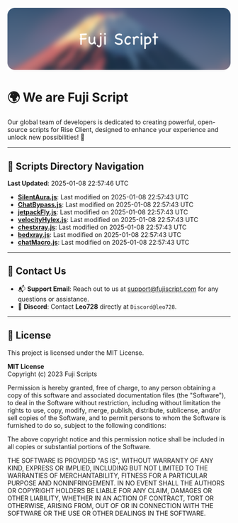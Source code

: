 ![Banner](.github/b.webp)

# 🌍 **We are Fuji Script**

Our global team of developers is dedicated to creating powerful, open-source scripts for Rise Client, designed to enhance your experience and unlock new possibilities! 🌟

---
<!-- SCRIPTS_NAVIGATION_START -->
## 📂 **Scripts Directory Navigation**

**Last Updated**: 2025-01-08 22:57:46 UTC

- **[SilentAura.js](scripts/SilentAura.js)**: Last modified on 2025-01-08 22:57:43 UTC
- **[ChatBypass.js](scripts/ChatBypass.js)**: Last modified on 2025-01-08 22:57:43 UTC
- **[jetpackFly.js](scripts/jetpackFly.js)**: Last modified on 2025-01-08 22:57:43 UTC
- **[velocityHylex.js](scripts/velocityHylex.js)**: Last modified on 2025-01-08 22:57:43 UTC
- **[chestxray.js](scripts/chestxray.js)**: Last modified on 2025-01-08 22:57:43 UTC
- **[bedxray.js](scripts/bedxray.js)**: Last modified on 2025-01-08 22:57:43 UTC
- **[chatMacro.js](scripts/chatMacro.js)**: Last modified on 2025-01-08 22:57:43 UTC

<!-- SCRIPTS_NAVIGATION_END -->

---

## 💬 **Contact Us**  
- 📬 **Support Email**: Reach out to us at [support@fujiscript.com](mailto:support@fujiscript.com) for any questions or assistance.  
- 💬 **Discord**: Contact **Leo728** directly at `Discord@leo728`.

---

## 📜 **License**

This project is licensed under the MIT License.  

**MIT License**  
Copyright (c) 2023 Fuji Scripts  

Permission is hereby granted, free of charge, to any person obtaining a copy of this software and associated documentation files (the "Software"), to deal in the Software without restriction, including without limitation the rights to use, copy, modify, merge, publish, distribute, sublicense, and/or sell copies of the Software, and to permit persons to whom the Software is furnished to do so, subject to the following conditions:  

The above copyright notice and this permission notice shall be included in all copies or substantial portions of the Software.  

THE SOFTWARE IS PROVIDED "AS IS", WITHOUT WARRANTY OF ANY KIND, EXPRESS OR IMPLIED, INCLUDING BUT NOT LIMITED TO THE WARRANTIES OF MERCHANTABILITY, FITNESS FOR A PARTICULAR PURPOSE AND NONINFRINGEMENT. IN NO EVENT SHALL THE AUTHORS OR COPYRIGHT HOLDERS BE LIABLE FOR ANY CLAIM, DAMAGES OR OTHER LIABILITY, WHETHER IN AN ACTION OF CONTRACT, TORT OR OTHERWISE, ARISING FROM, OUT OF OR IN CONNECTION WITH THE SOFTWARE OR THE USE OR OTHER DEALINGS IN THE SOFTWARE.  
